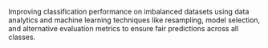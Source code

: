 Improving classification performance on imbalanced datasets using data analytics and machine learning techniques like resampling, model selection, and alternative evaluation metrics to ensure fair predictions across all classes.
